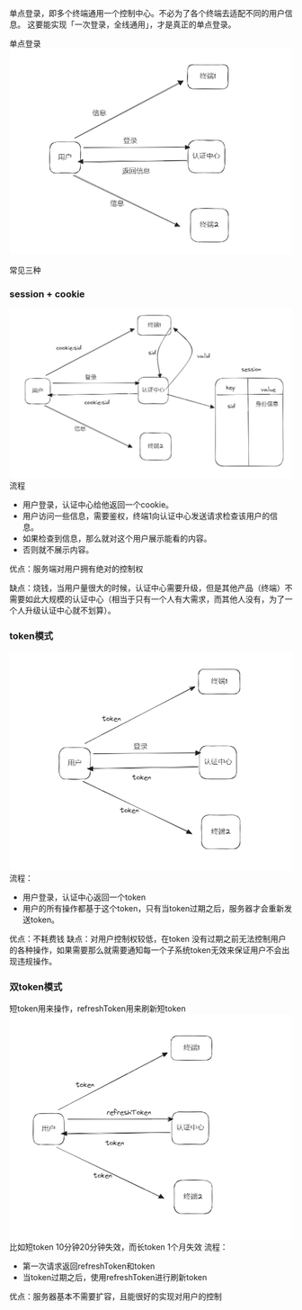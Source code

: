
单点登录，即多个终端通用一个控制中心。不必为了各个终端去适配不同的用户信息。
这要能实现「一次登录，全线通用」，才是真正的单点登录。


单点登录
![](PublicImage/SSO单点登录/Pasted%20image%2020240513155908.png)


常见三种
### session + cookie

![](PublicImage/SSO单点登录/Pasted%20image%2020240513160159.png)
流程
- 用户登录，认证中心给他返回一个cookie。
- 用户访问一些信息，需要鉴权，终端1向认证中心发送请求检查该用户的信息。
- 如果检查到信息，那么就对这个用户展示能看的内容。
- 否则就不展示内容。

优点：服务端对用户拥有绝对的控制权

缺点：烧钱，当用户量很大的时候，认证中心需要升级，但是其他产品（终端）不需要如此大规模的认证中心（相当于只有一个人有大需求，而其他人没有，为了一个人升级认证中心就不划算）。
### token模式

![](PublicImage/SSO单点登录/Pasted%20image%2020240513161844.png)
流程：
- 用户登录，认证中心返回一个token
- 用户的所有操作都基于这个token，只有当token过期之后，服务器才会重新发送token。


优点：不耗费钱
缺点：对用户控制权较低，在token 没有过期之前无法控制用户的各种操作，如果需要那么就需要通知每一个子系统token无效来保证用户不会出现违规操作。


### 双token模式
短token用来操作，refreshToken用来刷新短token
 ![](PublicImage/SSO单点登录/Pasted%20image%2020240513162706.png)
 比如短token 10分钟20分钟失效，而长token 1个月失效
 流程：
 - 第一次请求返回refreshToken和token
 - 当token过期之后，使用refreshToken进行刷新token

优点：服务器基本不需要扩容，且能很好的实现对用户的控制

